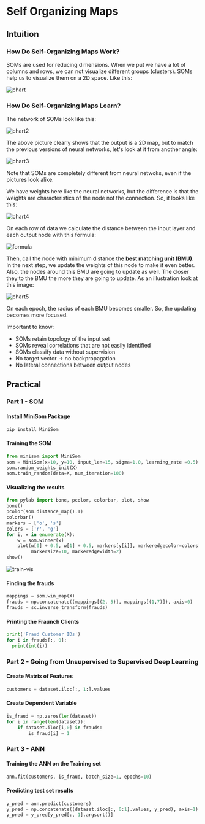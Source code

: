 # Self Organizing Maps

## Intuition

### How Do Self-Organizing Maps Work?

SOMs are used for reducing dimensions. When we put we have a lot of columns and rows, we can not visualize different groups (clusters). SOMs help us to visualize them on a 2D space. Like this:

![chart](chart-min.PNG)

### How Do Self-Organizing Maps Learn?

The network of SOMs look like this:

![chart2](chart2-min.PNG)

The above picture clearly shows that the output is a 2D map, but to match the previous versions of neural networks, let's look at it from another angle:

![chart3](chart3-min.PNG)

Note that SOMs are completely different from neural netwoks, even if the pictures look alike.

We have weights here like the neural networks, but the difference is that the weights are characteristics of the node not the connection. So, it looks like this:

![chart4](chart4-min.PNG)

On each row of data we calculate the distance between the input layer and each output node with this formula:

![formula](formula.png)

Then, call the node with minimum distance the **best matching unit (BMU)**. In the next step, we update the weights of this node to make it even better. Also, the nodes around this BMU are going to update as well. The closer they to the BMU the more they are going to update. As an illustration look at this image:

![chart5](chart5-min.PNG)

On each epoch, the radius of each BMU becomes smaller. So, the updating becomes more focused.

Important to know:

* SOMs retain topology of the input set
* SOMs reveal correlations that are not easily identified
* SOMs classify data without supervision
* No target vector -> no backpropagation
* No lateral connections between output nodes

## Practical

### Part 1 - SOM

#### Install MiniSom Package

```python
pip install MiniSom
```

#### Training the SOM

```python
from minisom import MiniSom
som = MiniSom(x=10, y=10, input_len=15, sigma=1.0, learning_rate =0.5)
som.random_weights_init(X)
som.train_random(data=X, num_iteration=100)
```

#### Visualizing the results

```python
from pylab import bone, pcolor, colorbar, plot, show
bone()
pcolor(som.distance_map().T)
colorbar()
markers = ['o', 's']
colors = ['r', 'g']
for i, x in enumerate(X):
    w = som.winner(x)
    plot(w[0] + 0.5, w[1] + 0.5, markers[y[i]], markeredgecolor=colors[y[i]], markerfacecolor='None',
         markersize=10, markeredgewidth=2)
show()
```

![train-vis](train-vis.png)

#### Finding the frauds

```python
mappings = som.win_map(X)
frauds = np.concatenate((mappings[(2, 5)], mappings[(1,7)]), axis=0)
frauds = sc.inverse_transform(frauds)
```

#### Printing the Fraunch Clients

```python
print('Fraud Customer IDs')
for i in frauds[:, 0]:
  print(int(i))
```

### Part 2 - Going from Unsupervised to Supervised Deep Learning

#### Create Matrix of Features

```python
customers = dataset.iloc[:, 1:].values
```

#### Create Dependent Variable

```python
is_fraud = np.zeros(len(dataset))
for i in range(len(dataset)):
    if dataset.iloc[i,0] in frauds:
        is_fraud[i] = 1
```

### Part 3 - ANN

#### Training the ANN on the Training set

```python
ann.fit(customers, is_fraud, batch_size=1, epochs=10)
```

#### Predicting test set results

```python
y_pred = ann.predict(customers)
y_pred = np.concatenate((dataset.iloc[:, 0:1].values, y_pred), axis=1)
y_pred = y_pred[y_pred[:, 1].argsort()]
```